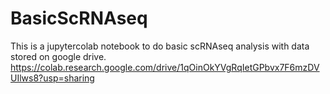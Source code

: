 # BasicScRNAseq
This is a jupytercolab notebook to do basic scRNAseq analysis with data stored on google drive.
https://colab.research.google.com/drive/1qOinOkYVgRqIetGPbvx7F6mzDVUIlws8?usp=sharing

